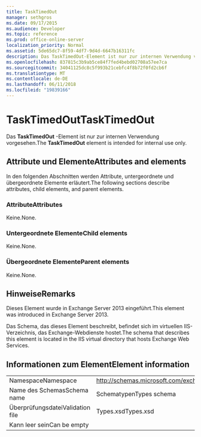 ```yaml
---
title: TaskTimedOut
manager: sethgros
ms.date: 09/17/2015
ms.audience: Developer
ms.topic: reference
ms.prod: office-online-server
localization_priority: Normal
ms.assetid: 5de65dc7-8f59-4df7-9d4d-6647b16311fc
description: Das TaskTimedOut-Element ist nur zur internen Verwendung vorgesehen.
ms.openlocfilehash: 837815c3b9ab5ce84f7fed4bebd02708a57ee7ca
ms.sourcegitcommit: 34041125dc8c5f993b21cebfc4f8b72f0fd2cb6f
ms.translationtype: MT
ms.contentlocale: de-DE
ms.lasthandoff: 06/11/2018
ms.locfileid: "19839166"
---
```

# <a name="tasktimedout"></a><span data-ttu-id="dc036-103">TaskTimedOut</span><span class="sxs-lookup"><span data-stu-id="dc036-103">TaskTimedOut</span></span>

<span data-ttu-id="dc036-104">Das **TaskTimedOut** -Element ist nur zur internen Verwendung vorgesehen.</span><span class="sxs-lookup"><span data-stu-id="dc036-104">The **TaskTimedOut** element is intended for internal use only.</span></span> 

## <a name="attributes-and-elements"></a><span data-ttu-id="dc036-105">Attribute und Elemente</span><span class="sxs-lookup"><span data-stu-id="dc036-105">Attributes and elements</span></span>

<span data-ttu-id="dc036-106">In den folgenden Abschnitten werden Attribute, untergeordnete und übergeordnete Elemente erläutert.</span><span class="sxs-lookup"><span data-stu-id="dc036-106">The following sections describe attributes, child elements, and parent elements.</span></span>
  
### <a name="attributes"></a><span data-ttu-id="dc036-107">Attribute</span><span class="sxs-lookup"><span data-stu-id="dc036-107">Attributes</span></span>

<span data-ttu-id="dc036-108">Keine.</span><span class="sxs-lookup"><span data-stu-id="dc036-108">None.</span></span>
  
### <a name="child-elements"></a><span data-ttu-id="dc036-109">Untergeordnete Elemente</span><span class="sxs-lookup"><span data-stu-id="dc036-109">Child elements</span></span>

<span data-ttu-id="dc036-110">Keine.</span><span class="sxs-lookup"><span data-stu-id="dc036-110">None.</span></span>
  
### <a name="parent-elements"></a><span data-ttu-id="dc036-111">Übergeordnete Elemente</span><span class="sxs-lookup"><span data-stu-id="dc036-111">Parent elements</span></span>

<span data-ttu-id="dc036-112">Keine.</span><span class="sxs-lookup"><span data-stu-id="dc036-112">None.</span></span>
  
## <a name="remarks"></a><span data-ttu-id="dc036-113">Hinweise</span><span class="sxs-lookup"><span data-stu-id="dc036-113">Remarks</span></span>

<span data-ttu-id="dc036-114">Dieses Element wurde in Exchange Server 2013 eingeführt.</span><span class="sxs-lookup"><span data-stu-id="dc036-114">This element was introduced in Exchange Server 2013.</span></span>
  
<span data-ttu-id="dc036-115">Das Schema, das dieses Element beschreibt, befindet sich im virtuellen IIS-Verzeichnis, das Exchange-Webdienste hostet.</span><span class="sxs-lookup"><span data-stu-id="dc036-115">The schema that describes this element is located in the IIS virtual directory that hosts Exchange Web Services.</span></span>
  
## <a name="element-information"></a><span data-ttu-id="dc036-116">Informationen zum Element</span><span class="sxs-lookup"><span data-stu-id="dc036-116">Element information</span></span>

|||
|:-----|:-----|
|<span data-ttu-id="dc036-117">Namespace</span><span class="sxs-lookup"><span data-stu-id="dc036-117">Namespace</span></span>  <br/> |http://schemas.microsoft.com/exchange/services/2006/types  <br/> |
|<span data-ttu-id="dc036-118">Name des Schemas</span><span class="sxs-lookup"><span data-stu-id="dc036-118">Schema name</span></span>  <br/> |<span data-ttu-id="dc036-119">Schematypen</span><span class="sxs-lookup"><span data-stu-id="dc036-119">Types schema</span></span>  <br/> |
|<span data-ttu-id="dc036-120">Überprüfungsdatei</span><span class="sxs-lookup"><span data-stu-id="dc036-120">Validation file</span></span>  <br/> |<span data-ttu-id="dc036-121">Types.xsd</span><span class="sxs-lookup"><span data-stu-id="dc036-121">Types.xsd</span></span>  <br/> |
|<span data-ttu-id="dc036-122">Kann leer sein</span><span class="sxs-lookup"><span data-stu-id="dc036-122">Can be empty</span></span>  <br/> ||
   

